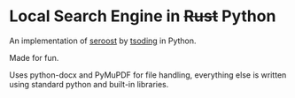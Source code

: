 # Local Search Engine in ~~Rust~~ Python

An implementation of [seroost](https://github.com/tsoding/seroost) by [tsoding](https://github.com/tsoding) in Python.

Made for fun.

Uses python-docx and PyMuPDF for file handling, everything else is written using standard python and built-in libraries.